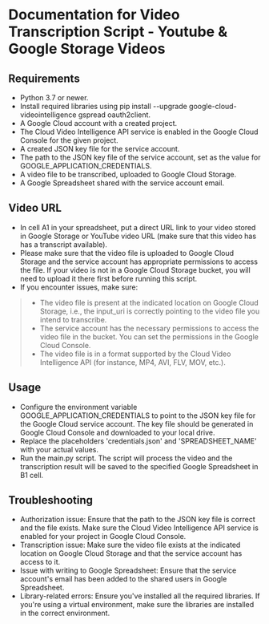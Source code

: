 # **Documentation for Video Transcription Script - Youtube & Google Storage Videos**

## **Requirements**

* Python 3.7 or newer.
* Install required libraries using pip install --upgrade google-cloud-videointelligence gspread oauth2client.
* A Google Cloud account with a created project.
* The Cloud Video Intelligence API service is enabled in the Google Cloud Console for the given project.
* A created JSON key file for the service account.
* The path to the JSON key file of the service account, set as the value for GOOGLE_APPLICATION_CREDENTIALS.
* A video file to be transcribed, uploaded to Google Cloud Storage.
* A Google Spreadsheet shared with the service account email.

## **Video URL**

* In cell A1 in your spreadsheet, put a direct URL link to your video stored in Google Storage or YouTube video URL (make sure that this video has has a transcript available).
* Please make sure that the video file is uploaded to Google Cloud Storage and the service account has appropriate permissions to access the file. If your video is not in a Google Cloud Storage bucket, you will need to upload it there first before running this script.
* If you encounter issues, make sure:
> * The video file is present at the indicated location on Google Cloud Storage, i.e., the input_uri is correctly pointing to the video file you intend to transcribe.
> * The service account has the necessary permissions to access the video file in the bucket. You can set the permissions in the Google Cloud Console.
> * The video file is in a format supported by the Cloud Video Intelligence API (for instance, MP4, AVI, FLV, MOV, etc.).

## **Usage**

* Configure the environment variable GOOGLE_APPLICATION_CREDENTIALS to point to the JSON key file for the Google Cloud service account. The key file should be generated in Google Cloud Console and downloaded to your local drive.
* Replace the placeholders 'credentials.json' and 'SPREADSHEET_NAME' with your actual values.
* Run the main.py script. The script will process the video and the transcription result will be saved to the specified Google Spreadsheet in B1 cell.

## **Troubleshooting**

* Authorization issue: Ensure that the path to the JSON key file is correct and the file exists. Make sure the Cloud Video Intelligence API service is enabled for your project in Google Cloud Console.
* Transcription issue: Make sure the video file exists at the indicated location on Google Cloud Storage and that the service account has access to it.
* Issue with writing to Google Spreadsheet: Ensure that the service account's email has been added to the shared users in Google Spreadsheet.
* Library-related errors: Ensure you've installed all the required libraries. If you're using a virtual environment, make sure the libraries are installed in the correct environment.